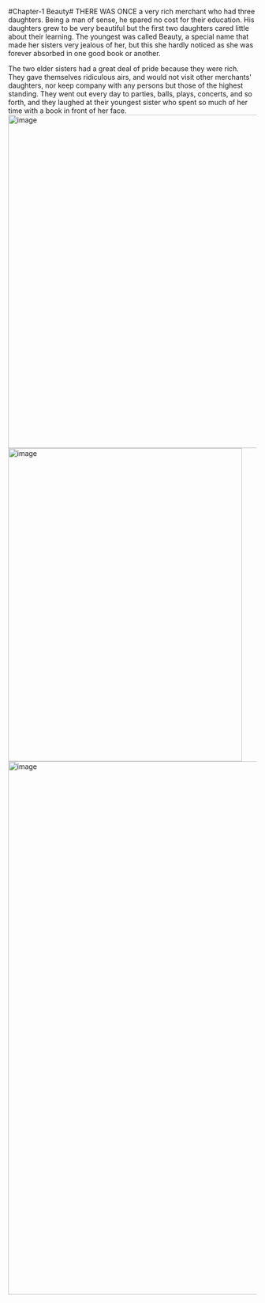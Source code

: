#Chapter-1 Beauty#
THERE WAS ONCE a very rich merchant who had three daughters.  Being a man of sense, he spared no cost for their education. His daughters grew to be very beautiful but the first two daughters cared little about their learning.  The youngest was called Beauty, a special name that made her sisters very jealous of her, but this she hardly noticed as she was forever absorbed in one good book or another. 

The two elder sisters had a great deal of pride because they were rich. They gave themselves ridiculous airs, and would not visit other merchants' daughters, nor keep company with any persons but those of the highest standing. They went out every day to parties, balls, plays, concerts, and so forth, and they laughed at their youngest sister who spent so much of her time with a book in front of her face.
<img width="1200" height="675" alt="image" src="https://github.com/user-attachments/assets/b582fa22-6d3a-4b5b-bc38-908bc602534d" />
<img width="474" height="634" alt="image" src="https://github.com/user-attachments/assets/dbfb6308-8289-46cf-af2a-ede84b2a579c" />
<img width="1920" height="1080" alt="image" src="https://github.com/user-attachments/assets/ee09d955-8688-467f-8fbb-c63ae19d7a97" />

